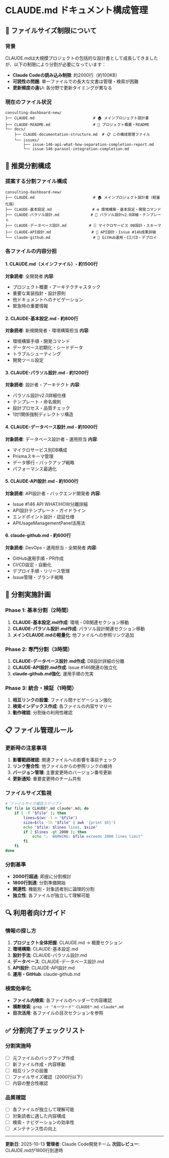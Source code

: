 # CLAUDE.md ドキュメント構成管理

## 📏 ファイルサイズ制限について

### 背景
CLAUDE.mdは大規模プロジェクトの包括的な設計書として成長してきましたが、以下の制限により分割が必要になっています：

- **Claude Codeの読み込み制限**: 約2000行（約100KB）
- **可読性の問題**: 単一ファイルでの長大な文書は管理・検索が困難
- **更新頻度の違い**: 各分野で更新タイミングが異なる

### 現在のファイル状況

```
consulting-dashboard-new/
├── CLAUDE.md                          # 🏠 メインプロジェクト設計書
├── CLAUDE-README.md                   # 📖 プロジェクト概要・README
└── docs/
    ├── CLAUDE-documentation-structure.md  # 📋 この構成管理ファイル
    └── issues/
        ├── issue-146-api-what-how-separation-completion-report.md
        └── issue-146-parasol-integration-completion.md
```

## 🎯 推奨分割構成

### 提案する分割ファイル構成

```
consulting-dashboard-new/
├── CLAUDE.md                          # 🏠 メインプロジェクト設計書（軽量化版）
├── CLAUDE-基本設定.md                  # ⚙️ 環境構築・基本設定・開発コマンド
├── CLAUDE-パラソル設計.md              # 🎨 パラソル設計v2.0詳細・テンプレート
├── CLAUDE-データベース設計.md          # 🗄️ マイクロサービス DB設計・スキーマ
├── CLAUDE-API設計.md                  # 🔗 API設計・Issue #146成果詳細
└── claude-github.md                   # 🐙 GitHub運用・CI/CD・デプロイ
```

### 各ファイルの内容分担

#### 1. CLAUDE.md（メインファイル）- 約1500行
**対象読者**: 全開発者
**内容**:
- プロジェクト概要・アーキテクチャスタック
- 重要な実装指針・設計原則
- 他ドキュメントへのナビゲーション
- 緊急時の重要情報

#### 2. CLAUDE-基本設定.md - 約800行
**対象読者**: 新規開発者・環境構築担当
**内容**:
- 環境構築手順・開発コマンド
- データベース初期化・シードデータ
- トラブルシューティング
- 開発ツール設定

#### 3. CLAUDE-パラソル設計.md - 約1200行
**対象読者**: 設計者・アーキテクト
**内容**:
- パラソル設計v2.0詳細仕様
- テンプレート・命名規則
- 設計プロセス・品質チェック
- 1対1関係強制ディレクトリ構造

#### 4. CLAUDE-データベース設計.md - 約1000行
**対象読者**: データベース設計者・運用担当
**内容**:
- マイクロサービス別DB構成
- Prismaスキーマ管理
- データ移行・バックアップ戦略
- パフォーマンス最適化

#### 5. CLAUDE-API設計.md - 約1000行
**対象読者**: API設計者・バックエンド開発者
**内容**:
- Issue #146 API WHAT/HOW分離詳細
- API設計テンプレート・ガイドライン
- エンドポイント設計・認証仕様
- APIUsageManagementPanel活用法

#### 6. claude-github.md - 約600行
**対象読者**: DevOps・運用担当・全開発者
**内容**:
- GitHub運用手順・PR作成
- CI/CD設定・自動化
- デプロイ手順・リリース管理
- Issue管理・ブランチ戦略

## 🚀 分割実施計画

### Phase 1: 基本分割（2時間）
1. **CLAUDE-基本設定.md作成**: 環境・DB関連セクション移動
2. **CLAUDE-パラソル設計.md作成**: パラソル設計関連セクション移動
3. **メインCLAUDE.mdの軽量化**: 他ファイルへの参照リンク追加

### Phase 2: 専門分割（3時間）
1. **CLAUDE-データベース設計.md作成**: DB設計詳細の分離
2. **CLAUDE-API設計.md作成**: Issue #146関連の独立化
3. **claude-github.md強化**: 運用手順の充実

### Phase 3: 統合・検証（1時間）
1. **相互リンクの設置**: ファイル間ナビゲーション強化
2. **検索インデックス作成**: 各ファイルの内容サマリー
3. **動作確認**: 分割後の利用性確認

## 📋 ファイル管理ルール

### 更新時の注意事項
1. **影響範囲確認**: 関連ファイルへの影響を事前チェック
2. **リンク整合性**: 他ファイルからの参照リンクの維持
3. **バージョン管理**: 主要変更時のバージョン番号更新
4. **更新通知**: 重要変更時のチーム共有

### ファイルサイズ監視
```bash
# ファイルサイズ確認スクリプト
for file in CLAUDE*.md claude*.md; do
    if [ -f "$file" ]; then
        lines=$(wc -l < "$file")
        size=$(ls -lh "$file" | awk '{print $5}')
        echo "$file: $lines lines, $size"
        if [ $lines -gt 2000 ]; then
            echo "⚠️  WARNING: $file exceeds 2000 lines limit"
        fi
    fi
done
```

### 分割基準
- **2000行超過**: 即座に分割検討
- **1800行到達**: 分割準備開始
- **関連性**: 機能別・対象読者別に論理的分割
- **独立性**: 各ファイルが独立して理解可能

## 🔍 利用者向けガイド

### 情報の探し方
1. **プロジェクト全体把握**: CLAUDE.md → 概要セクション
2. **環境構築**: CLAUDE-基本設定.md
3. **設計手法**: CLAUDE-パラソル設計.md
4. **データベース**: CLAUDE-データベース設計.md
5. **API設計**: CLAUDE-API設計.md
6. **運用・GitHub**: claude-github.md

### 検索効率化
- **ファイル内検索**: 各ファイルのヘッダーで内容確認
- **横断検索**: `grep -r "キーワード" CLAUDE*.md claude*.md`
- **目次活用**: 各ファイルの目次セクションを参照

## ✅ 分割完了チェックリスト

### 分割実施時
- [ ] 元ファイルのバックアップ作成
- [ ] 新ファイル作成・内容移動
- [ ] 相互リンクの設置
- [ ] ファイルサイズ確認（2000行以下）
- [ ] 内容の整合性確認

### 品質確認
- [ ] 各ファイルが独立して理解可能
- [ ] 対象読者に適した内容構成
- [ ] 検索・ナビゲーションの効率性
- [ ] メンテナンス性の向上

---

**更新日**: 2025-10-13
**管理者**: Claude Code開発チーム
**次回レビュー**: CLAUDE.mdが1800行到達時